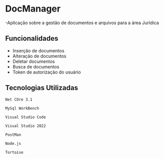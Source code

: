 
# DocManager

-Aplicação sobre a gestão de documentos e arquivos para a área Jurídica

## Funcionalidades

- Inserção de documentos
- Alteração de documentos
- Deletar documentos
- Busca de documentos 
- Token de autorização do usuário

## Tecnologias Utilizadas

```
Net COre 3.1
```

```
MySql WorkBench
```

```
Visual Studio Code
```

```
Visual Studio 2022
```

```
PostMan
```

```
Node.js
```

```
Tortoise
```
